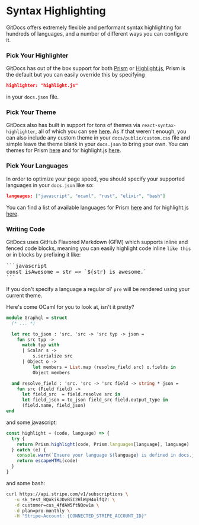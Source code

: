 # Syntax Highlighting

GitDocs offers extremely flexible and performant syntax highlighting for hundreds of languages, and a number of different ways you can configure it.

### Pick Your Highlighter

GitDocs has out of the box support for both [Prism](https://prismjs.com) or [Highlight.js](https://highlightjs.org/), Prism is the default but you can easily override this by specifying

```json
highlighter: "highlight.js"
```

in your `docs.json` file.


### Pick Your Theme

GitDocs also has built in support for tons of themes via `react-syntax-highlighter`, all of which you can see [here](https://github.com/conorhastings/react-syntax-highlighter/tree/master/src/styles). As if that weren't enough, you can also include any custom theme in your `docs/public/custom.css` file and simple leave the theme blank in your `docs.json` to bring your own. You can themes for Prism [here](https://github.com/PrismJS/prism-themes/tree/master/themes) and for highlight.js [here](https://github.com/isagalaev/highlight.js/tree/master/src/styles).

### Pick Your Languages

In order to optimize your page speed, you should specify your supported languages in your `docs.json` like so:

```json
languages: ["javascript", "ocaml", "rust", "elixir", "bash"]
```

You can find a list of available languages for Prism [here](http://prismjs.com/index.html#languages-list) and for highlight.js [here](https://highlightjs.org/static/demo/).

### Writing Code

GitDocs uses GitHub Flavored Markdown (GFM) which supports inline and fenced code blocks, meaning you can easily highlight code inline `like this` or in blocks by prefixing it like:

<pre>
```javascript
const isAwesome = str => `${str} is awesome.`
```
</pre>

If you don't specify a language a regular ol' `pre` will be rendered using your current theme.

Here's come OCaml for you to look at, isn't it pretty?

```ocaml
module Graphql = struct
  (* ... *)

  let rec to_json : 'src. 'src -> 'src typ -> json =
    fun src typ ->
      match typ with
      | Scalar s ->
          s.serialize src
      | Object o ->
          let members = List.map (resolve_field src) o.fields in
          Object members

  and resolve_field : 'src. 'src -> 'src field -> string * json =
    fun src (Field field) ->
      let field_src  = field.resolve src in
      let field_json = to_json field_src field.output_type in
      (field.name, field_json)
end
```

and some javascript:

```javascript
const highlight = (code, language) => {
  try {
    return Prism.highlight(code, Prism.languages[language], language)
  } catch (e) {
    console.warn(`Ensure your language ${language} is defined in docs.json`)
    return escapeHTML(code)
  }
}
```

and some bash:

```bash
curl https://api.stripe.com/v1/subscriptions \
   -u sk_test_BQokikJOvBiI2HlWgH4olfQ2: \
   -d customer=cus_4fdAW5ftNQow1a \
   -d plan=pro-monthly \
   -H "Stripe-Account: {CONNECTED_STRIPE_ACCOUNT_ID}"
```
